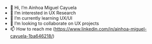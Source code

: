 - 👋 Hi, I’m Ainhoa Miguel Cayuela
- 👀 I’m interested in UX Research
- 🌱 I’m currently learning UX/UI
- 💞️ I’m looking to collaborate on UX projects
- 📫 How to reach me (https://www.linkedin.com/in/ainhoa-miguel-cayuela-1ba646218/)

<!---
ainhoamiguelcayuela/ainhoamiguelcayuela is a ✨ special ✨ repository because its `README.md` (this file) appears on your GitHub profile.
You can click the Preview link to take a look at your changes.
--->
